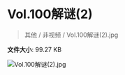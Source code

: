 # Vol.100解谜(2)

> 其他 / 非视频 / Vol.100解谜(2).jpg

**文件大小**: 99.27 KB

<img src="https://file.hsyhx.top/video/其他/非视频/Vol.100解谜(2).jpg"  alt="Vol.100解谜(2).jpg" />